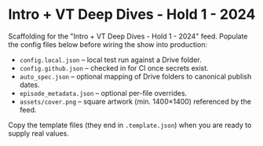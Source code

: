 # Intro + VT Deep Dives - Hold 1 - 2024

Scaffolding for the "Intro + VT Deep Dives - Hold 1 - 2024" feed. Populate the config files below before wiring the show into production:

- `config.local.json` – local test run against a Drive folder.
- `config.github.json` – checked in for CI once secrets exist.
- `auto_spec.json` – optional mapping of Drive folders to canonical publish dates.
- `episode_metadata.json` – optional per-file overrides.
- `assets/cover.png` – square artwork (min. 1400×1400) referenced by the feed.

Copy the template files (they end in `.template.json`) when you are ready to supply real values.
